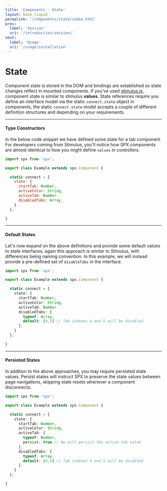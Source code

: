```yaml
---
title: 'Components - State'
layout: base.liquid
permalink: '/components/state/index.html'
prev:
  label: 'Session'
  uri: '/introduction/session/'
next:
  label: 'Usage'
  uri: '/usage/installation'
---
```


# State

Component state is stored in the DOM and bindings are established so state changes reflect in mounted components. If you've used [stimulus.js](https://stimulusjs.org/), component state is similar to stimulus **values**. State references require you define an interface model via the static `connect.state` object in components, the static `connect.state` model accepts a couple of different definition structures and depending on your requirements.

---

#### Type Constructors

In the below code snippet we have defined some state for a tab component. For developers coming from Stimulus, you'll notice how SPX components are almost identical to how you might define `values` in controllers.

<!-- prettier-ignore -->
```js
import spx from 'spx';

export class Example extends spx.Component {

  static connect = {
    state: {
      startTab: Number,
      activeColor: String,
      activeTab: Number
      disabledTabs: Array,
    }
  };

}
```

---

#### Default States

Let's now expand on the above definitions and provide some default values to state interfaces, again this approach is similar to Stimulus, with differences being naming convention. In this example, we will instead provide a pre-defined set of `disableTabs` in the interface.

<!-- prettier-ignore -->
```ts
import spx from 'spx';

export class Example extends spx.Component {

  static connect = {
    state: {
      startTab: Number,
      activeColor: String,
      activeTab: Number
      disabledTabs: {
        typeof: Array,
        default: [4,5] // Tab indexes 4 and 5 will be disabled
      },
    }
  };

}
```

---

#### Persisted States

In addition to the above approaches, you may require persisted state values. Persist states will instruct SPX to preserve the state values between page navigations, skipping state resets whenever a component disconnects.

<!-- prettier-ignore -->
```ts
import spx from 'spx';

export class Example extends spx.Component {

  static connect = {
    state: {
      startTab: Number,
      activeColor: String,
      activeTab: {
        typeof: Number,
        persist: true // We will persist the active tab value
      },
      disabledTabs: {
        typeof: Array,
        default: [4,5] // Tab indexes 4 and 5 will be disabled
      },
    }
  };

}
```
